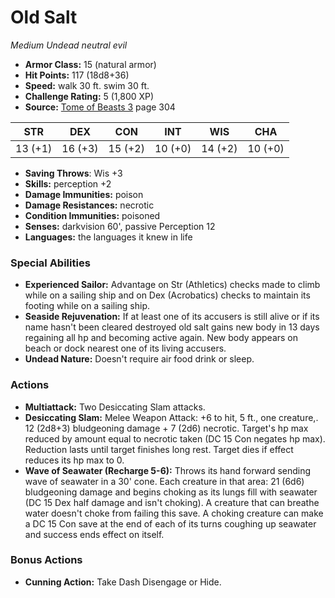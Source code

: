 # Old Salt

*Medium* *Undead* *neutral evil*

- **Armor Class:** 15 (natural armor)
- **Hit Points:** 117 (18d8+36)
- **Speed:** walk 30 ft. swim 30 ft.
- **Challenge Rating:** 5 (1,800 XP)
- **Source:** [Tome of Beasts 3](https://koboldpress.com/kpstore/product/tome-of-beasts-3-for-5th-edition/) page 304

| STR | DEX | CON | INT | WIS | CHA |
| --- | --- | --- | --- | --- | --- |
| 13 (+1) | 16 (+3) | 15 (+2) | 10 (+0) | 14 (+2) | 10 (+0) |

- **Saving Throws**: Wis +3
- **Skills:** perception +2
- **Damage Immunities:** poison
- **Damage Resistances:** necrotic
- **Condition Immunities:** poisoned
- **Senses:** darkvision 60', passive Perception 12
- **Languages:** the languages it knew in life

### Special Abilities

- **Experienced Sailor:** Advantage on Str (Athletics) checks made to climb while on a sailing ship and on Dex (Acrobatics) checks to maintain its footing while on a sailing ship.
- **Seaside Rejuvenation:** If at least one of its accusers is still alive or if its name hasn't been cleared destroyed old salt gains new body in 13 days regaining all hp and becoming active again. New body appears on beach or dock nearest one of its living accusers.
- **Undead Nature:** Doesn't require air food drink or sleep.

### Actions

- **Multiattack:** Two Desiccating Slam attacks.
- **Desiccating Slam:** Melee Weapon Attack: +6 to hit, 5 ft., one creature,. 12 (2d8+3) bludgeoning damage + 7 (2d6) necrotic. Target's hp max reduced by amount equal to necrotic taken (DC 15 Con negates hp max). Reduction lasts until target finishes long rest. Target dies if effect reduces its hp max to 0.
- **Wave of Seawater (Recharge 5-6):** Throws its hand forward sending wave of seawater in a 30' cone. Each creature in that area: 21 (6d6) bludgeoning damage and begins choking as its lungs fill with seawater (DC 15 Dex half damage and isn't choking). A creature that can breathe water doesn't choke from failing this save. A choking creature can make a DC 15 Con save at the end of each of its turns coughing up seawater and success ends effect on itself.

### Bonus Actions

- **Cunning Action:** Take Dash Disengage or Hide.


